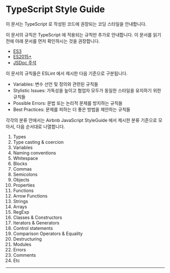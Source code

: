 # TypeScript Style Guide

이 문서는 TypeScript 로 작성된 코드에 권장되는 코딩 스타일을 안내합니다.

이 문서의 규칙은 TypeScript 에 적용되는 규칙만 추가로 안내합니다. 이 문서를 읽기 전에 아래 문서를 먼저 확인하시는 것을 권장합니다.
- [ES3](https://github.daumkakao.com/webtech/styleguide/tree/master/es3)
- [ES2015+](https://github.daumkakao.com/webtech/styleguide/tree/master/es2015)
- [JSDoc 주석](https://github.daumkakao.com/webtech/styleguide/tree/master/comment)


이 문서의 규칙들은 ESLint 에서 제시한 다음 기준으로 구분됩니다.  

- Variables: 변수 선언 및 정의와 관련된 규칙들
- Stylistic Issues: 가독성을 높이고 협업자 모두가 동일한 스타일을 유지하기 위한 규칙들 
- Possible Errors: 문법 또는 논리적 문제를 방지하는 규칙들  
- Best Practices: 문제를 피하는 더 좋은 방법을 제안하는 규칙들

각각의 분류 안에서는 Airbnb JavaScript StyleGuide 에서 제시한 분류 기준으로 모아서, 다음 순서대로 나열합니다.

1. Types
1. Type casting & coercion
1. Variables
1. Naming conventions
1. Whitespace
1. Blocks
1. Commas
1. Semicolons
1. Objects
1. Properties
1. Functions
1. Arrow Functions
1. Strings
1. Arrays
1. RegExp
1. Classes & Constructors
1. Iterators & Generators
1. Control statements
1. Comparison Operators & Equality
1. Destructuring
1. Modules
1. Errors
1. Comments
1. Etc

---


